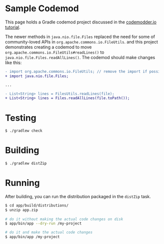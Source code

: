 # Sample Codemod

This page holds a Gradle codemod project discussed in the [codemodder.io tutorial](https://codemodder.io/java/).

The newer methods in `java.nio.file.Files` replaced the need for some of community-loved APIs in `org.apache.commons.io.FileUtils`. and this project demonstrates creating a codemod to move `org.apache.commons.io.FileUtils#readLines()` to `java.nio.file.Files.readAllLines()`. The codemod should make changes like this:

```diff
- import org.apache.commons.io.FileUtils; // remove the import if possible
+ import java.nio.file.Files;

...

- List<String> lines = FilesUtils.readLines(file);
+ List<String> lines = Files.readAllLines(file.toPath());
```

# Testing

```bash
$ ./gradlew check
```

# Building

```bash
$ ./gradlew distZip
```

# Running

After building, you can run the distribution packaged in the `distZip` task.

```bash
$ cd app/build/distributions/
$ unzip app.zip
 
# do it without making the actual code changes on disk
$ app/bin/app --dry-run /my-project

# do it and make the actual code changes
$ app/bin/app /my-project
```
